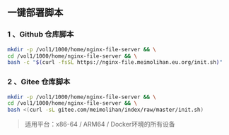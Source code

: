 ## 一键部署脚本

### 1 、Github 仓库脚本

```bash
mkdir -p /vol1/1000/home/nginx-file-server && \
cd /vol1/1000/home/nginx-file-server && \
bash -c "$(curl -fsSL https://nginx-file.meimolihan.eu.org/init.sh)"
```

### 2 、Gitee 仓库脚本

```bash
mkdir -p /vol1/1000/home/nginx-file-server && \
cd /vol1/1000/home/nginx-file-server && \
bash <(curl -sL gitee.com/meimolihan/index/raw/master/init.sh)
```

> 适用平台：x86-64 / ARM64 / Docker环境的所有设备
